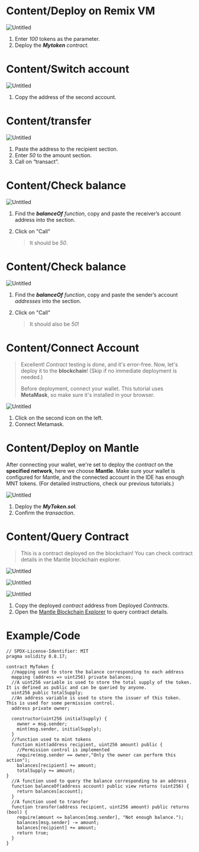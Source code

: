 # Content/Deploy on Remix VM

![Untitled](./img/4-1.png)

1. Enter *100* tokens as the parameter.
2. Deploy the ***Mytoken** contract.* 

# Content/Switch account

![Untitled](./img/4-2.png)

1. Copy the address of the second account.

# Content/transfer

![Untitled](./img/4-3.png)

1. Paste the address to the recipient section.
2. Enter *50* to the amount section.
3. Call on “transact”.

# Content/Check balance

![Untitled](./img/4-4.png)

1. Find the ***balanceOf*** *function*, copy and paste the receiver’s account address into the section.
2. Click on "Call"
    
    > It should be *50*.
    > 

# Content/Check balance

![Untitled](./img/4-5.png)

1. Find the ***balanceOf*** *function*, copy and paste the sender’s account *addresses* into the section.
2. Click on "Call"
    
    > It should also be *50*!
    > 

# Content/Connect Account

> Excellent! *Contract* testing is done, and it's error-free. Now, let's deploy it to the **blockchain**! (Skip if no immediate deployment is needed.)
> 
> 
> Before deployment, connect your wallet. This tutorial uses **MetaMask**, so make sure it's installed in your browser.
> 

![Untitled](./img/4-6.png)

1. Click on the second icon on the left.
2.  Connect Metamask.

# Content/Deploy on Mantle

After connecting your wallet, we're set to deploy the *contract* on the **specified network**, here we choose **Mantle**. Make sure your wallet is configured for Mantle, and the connected account in the IDE has enough MNT tokens. (For detailed instructions, check our previous tutorials.)

![Untitled](./img/4-7.png)

1. Deploy the ***MyToken.so*l**.
2. Confirm the *transaction*.

# Content/Query Contract

> This is a contract deployed on the blockchain! You can check contract details in the Mantle blockchain explorer.
> 

![Untitled](./img/4-8.png)

![Untitled](./img/4-9.png)

![Untitled](./img/4-10.png)

1. Copy the deployed *contract* address from Deployed *Contracts*.
2. Open the [Mantle Blockchain Explorer](https://explorer.testnet.mantle.xyz/) to query contract details.

# Example/Code

```solidity
// SPDX-License-Identifier: MIT
pragma solidity 0.8.17;

contract MyToken {
  //mapping used to store the balance corresponding to each address
  mapping (address => uint256) private balances;
  //A uint256 variable is used to store the total supply of the token. It is defined as public and can be queried by anyone.
  uint256 public totalSupply;
  //An address variable is used to store the issuer of this token. This is used for some permission control.
  address private owner;

  constructor(uint256 initialSupply) {
    owner = msg.sender;
    mint(msg.sender, initialSupply);
  }
  //function used to mint tokens
  function mint(address recipient, uint256 amount) public {
    //Permission control is implemented
    require(msg.sender == owner,"Only the owner can perform this action");
    balances[recipient] += amount;
    totalSupply += amount;
}
  //A function used to query the balance corresponding to an address
  function balanceOf(address account) public view returns (uint256) {
    return balances[account];
  }
  //A function used to transfer
  function transfer(address recipient, uint256 amount) public returns (bool) {
    require(amount <= balances[msg.sender], "Not enough balance.");
    balances[msg.sender] -= amount;
    balances[recipient] += amount;
    return true;
  }
}
```